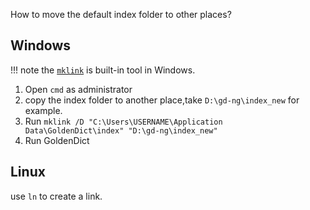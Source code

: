 How to move the default index folder to other places?


## Windows

!!! note
    the [`mklink`](https://learn.microsoft.com/en-us/windows-server/administration/windows-commands/mklink#related-links) is built-in tool in Windows.


1. Open `cmd` as administrator
2. copy the index folder to another place,take `D:\gd-ng\index_new` for example.
3. Run `mklink /D "C:\Users\USERNAME\Application Data\GoldenDict\index" "D:\gd-ng\index_new"`
4. Run GoldenDict

## Linux

use `ln` to create a link.
